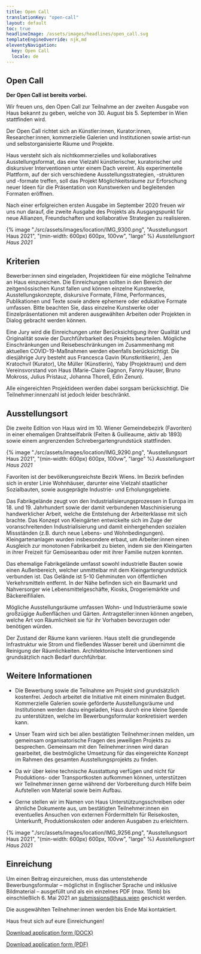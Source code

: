 ```yaml
---
title: Open Call
translationKey: "open-call"
layout: default
toc: true
headlineImage: /assets/images/headlines/open_call.svg
templateEngineOverride: njk,md
eleventyNavigation:
  key: Open Call
  locale: de
---
```


## Open Call

**Der Open Call ist bereits vorbei.**

Wir freuen uns, den Open Call zur Teilnahme an der zweiten Ausgabe von Haus bekannt zu geben, welche von 30. August bis 5. September in Wien stattfinden wird.

Der Open Call richtet sich an Künstler:innen, Kurator:innen, Researcher:innen, kommerzielle Galerien und Institutionen sowie artist-run und selbstorganisierte Räume und Projekte.

Haus versteht sich als nichtkommerzielles und kollaboratives Ausstellungsformat, das eine Vielzahl künstlerischer, kuratorischer und diskursiver Interventionen unter einem Dach vereint. Als experimentelle Plattform, auf der sich verschiedene Ausstellungsstrategien, -strukturen und -formate treffen, soll das Projekt Möglichkeitsräume zur Erforschung neuer Ideen für die Präsentation von Kunstwerken und begleitenden Formaten eröffnen.

Nach einer erfolgreichen ersten Ausgabe im September 2020 freuen wir uns nun darauf, die zweite Ausgabe des Projekts als Ausgangspunkt für neue Allianzen, Freundschaften und kollaborative Strategien zu realisieren.

{% 
image "./src/assets/images/location/IMG_9300.png", "Ausstellungsort Haus 2021", "(min-width: 600px) 600px, 100vw", "large" 
%}
<em>Ausstellungsort Haus 2021</em>

## Kriterien

Bewerber:innen sind eingeladen, Projektideen für eine mögliche Teilnahme an Haus einzureichen. Die Einreichungen sollten in den Bereich der zeitgenössischen Kunst fallen und können einzelne Kunstwerke, Ausstellungskonzepte, diskursive Formate, Filme, Performances, Publikationen und Texte sowie andere ephemere oder edukative Formate umfassen. Bitte beachten Sie, dass einzelne Kunstwerke oder Einzelpräsentationen mit anderen ausgewählten Arbeiten oder Projekten in Dialog gebracht werden können.

Eine Jury wird die Einreichungen unter Berücksichtigung ihrer Qualität und Originalität sowie der Durchführbarkeit des Projekts beurteilen. Mögliche Einschränkungen und Reisebeschränkungen im Zusammenhang mit aktuellen COVID-19-Maßnahmen werden ebenfalls berücksichtigt. Die diesjährige Jury besteht aus Francesca Gavin (Kunstkritikerin), Jen Kratochvil (Kurator), Ute Müller (Künstlerin), Yaby (Projektraum) und dem Vereinsvorstand von Haus (Marie-Claire Gagnon, Fanny Hauser, Bruno Mokross, Julius Pristauz, Johanna Thorell, Edin Zenun).

Alle eingereichten Projektideen werden dabei sorgsam berücksichtigt. Die Teilnehmer:innenzahl ist jedoch leider beschränkt.


## Ausstellungsort

Die zweite Edition von Haus wird im 10. Wiener Gemeindebezirk (Favoriten) in einer ehemaligen Drahtseilfabrik (Felten & Guilleaume, aktiv ab 1893) sowie einem angrenzenden Schrebergartengrundstück stattfinden.

{% 
image "./src/assets/images/location/IMG_9290.png", "Ausstellungsort Haus 2021", "(min-width: 600px) 600px, 100vw", "large" 
%}
<em>Ausstellungsort Haus 2021</em>

Favoriten ist der bevölkerungsreichste Bezirk Wiens. Im Bezirk befinden sich in erster Linie Wohnhäuser, darunter eine Vielzahl staatlicher Sozialbauten, sowie ausgeprägte Industrie- und Erholungsgebiete.

Das Fabrikgelände zeugt von den Industrialisierungsprozessen in Europa im 18. und 19. Jahrhundert sowie der damit verbundenen Maschinisierung handwerklicher Arbeit, welche die Entstehung der Arbeiterklasse mit sich brachte. Das Konzept von Kleingärten entwickelte sich im Zuge der voranschreitenden Industrialisierung und damit einhergehenden sozialen Missständen (z.B. durch neue Lebens- und Wohnbedingungen). Kleingartenanlagen wurden insbesondere erbaut, um Arbeiter:innen einen Ausgleich zur monotonen Fabrikarbeit zu bieten, indem sie den Kleingarten in ihrer Freizeit für Gemüseanbau oder mit ihrer Familie nutzen konnten.

Das ehemalige Fabrikgelände umfasst sowohl industrielle Bauten sowie einen Außenbereich, welcher unmittelbar mit dem Kleingartengrundstück verbunden ist. Das Gelände ist 5-10 Gehminuten von öffentlichen Verkehrsmitteln entfernt. In der Nähe befinden sich ein Baumarkt und Nahversorger wie Lebensmittelgeschäfte, Kiosks, Drogeriemärkte und Bäckereifilialen.

Mögliche Ausstellungsräume umfassen Wohn- und Industrieräume sowie großzügige Außenflächen und Gärten. Antragsteller:innen können angeben, welche Art von Räumlichkeit sie für ihr Vorhaben bevorzugen oder benötigen würden.

Der Zustand der Räume kann variieren. Haus stellt die grundlegende Infrastruktur wie Strom und fließendes Wasser bereit und übernimmt die Reinigung der Räumlichkeiten. Architektonische Interventionen sind grundsätzlich nach Bedarf durchführbar.


## Weitere Informationen

- Die Bewerbung sowie die Teilnahme am Projekt sind grundsätzlich kostenfrei. Jedoch arbeitet die Initiative mit einem minimalen Budget. Kommerzielle Galerien sowie geförderte Ausstellungsräume und Institutionen werden dazu eingeladen, Haus durch eine kleine Spende zu unterstützen, welche im Bewerbungsformular konkretisiert werden kann.

- Unser Team wird sich bei allen bestätigten Teilnehmer:innen melden, um gemeinsam organisatorische Fragen des jeweiligen Projekts zu besprechen. Gemeinsam mit den Teilnehmer:innen wird daran gearbeitet, die bestmögliche Umsetzung für das eingereichte Konzept im Rahmen des gesamten Ausstellungsprojekts zu finden.

- Da wir über keine technische Ausstattung verfügen und nicht für Produktions- oder Transportkosten aufkommen können, unterstützen wir Teilnehmer:innen gerne während der Vorbereitung durch Hilfe beim Aufstellen von Material sowie beim Aufbau.

- Gerne stellen wir im Namen von Haus Unterstützungsschreiben oder ähnliche Dokumente aus, um bestätigten Teilnehmer:innen ein eventuelles Ansuchen von externen Fördermitteln für Reisekosten, Unterkunft, Produktionskosten oder anderen Ausgaben zu erleichtern.

{% 
image "./src/assets/images/location/IMG_9256.png", "Ausstellungsort Haus 2021", "(min-width: 600px) 600px, 100vw", "large" 
%}
<em>Ausstellungsort Haus 2021</em>


## Einreichung

Um einen Beitrag einzureichen, muss das untenstehende Bewerbungsformular – möglichst in Englischer Sprache und inklusive Bildmaterial – ausgefüllt und als ein einzelnes PDF (max. 15mb) bis einschließlich 6. Mai 2021 an <a href="mailto:submissions@haus.wien">submissions@haus.wien</a> geschickt werden.

Die ausgewählten Teilnehmer:innen werden bis Ende Mai kontaktiert.

Haus freut sich auf eure Einreichungen!

<a class="u-nodeco c-button" href="/assets/documents/en_application_form_haus_2021.docx" data-no-swup="true">Download application form (DOCX) <i class="las la-download"></i></a>

<a class="u-nodeco c-button" href="/assets/documents/en_application_form_haus_2021.pdf" data-no-swup="true">Download application form (PDF) <i class="las la-download"></i></a>
